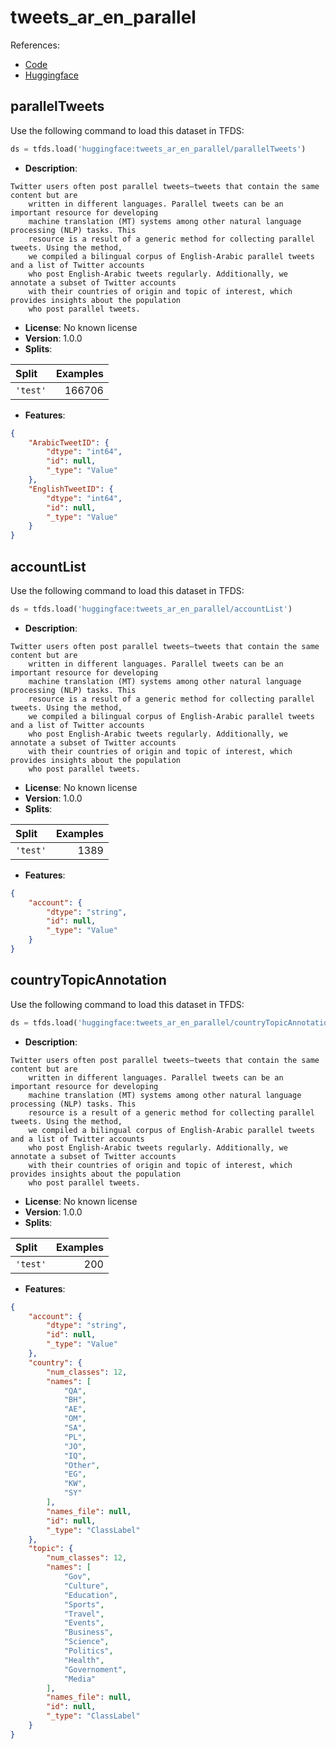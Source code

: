 # tweets_ar_en_parallel

References:

*   [Code](https://github.com/huggingface/datasets/blob/master/datasets/tweets_ar_en_parallel)
*   [Huggingface](https://huggingface.co/datasets/tweets_ar_en_parallel)


## parallelTweets


Use the following command to load this dataset in TFDS:

```python
ds = tfds.load('huggingface:tweets_ar_en_parallel/parallelTweets')
```

*   **Description**:

```
Twitter users often post parallel tweets—tweets that contain the same content but are
    written in different languages. Parallel tweets can be an important resource for developing
    machine translation (MT) systems among other natural language processing (NLP) tasks. This
    resource is a result of a generic method for collecting parallel tweets. Using the method,
    we compiled a bilingual corpus of English-Arabic parallel tweets and a list of Twitter accounts
    who post English-Arabic tweets regularly. Additionally, we annotate a subset of Twitter accounts
    with their countries of origin and topic of interest, which provides insights about the population
    who post parallel tweets.
```

*   **License**: No known license
*   **Version**: 1.0.0
*   **Splits**:

Split  | Examples
:----- | -------:
`'test'` | 166706

*   **Features**:

```json
{
    "ArabicTweetID": {
        "dtype": "int64",
        "id": null,
        "_type": "Value"
    },
    "EnglishTweetID": {
        "dtype": "int64",
        "id": null,
        "_type": "Value"
    }
}
```



## accountList


Use the following command to load this dataset in TFDS:

```python
ds = tfds.load('huggingface:tweets_ar_en_parallel/accountList')
```

*   **Description**:

```
Twitter users often post parallel tweets—tweets that contain the same content but are
    written in different languages. Parallel tweets can be an important resource for developing
    machine translation (MT) systems among other natural language processing (NLP) tasks. This
    resource is a result of a generic method for collecting parallel tweets. Using the method,
    we compiled a bilingual corpus of English-Arabic parallel tweets and a list of Twitter accounts
    who post English-Arabic tweets regularly. Additionally, we annotate a subset of Twitter accounts
    with their countries of origin and topic of interest, which provides insights about the population
    who post parallel tweets.
```

*   **License**: No known license
*   **Version**: 1.0.0
*   **Splits**:

Split  | Examples
:----- | -------:
`'test'` | 1389

*   **Features**:

```json
{
    "account": {
        "dtype": "string",
        "id": null,
        "_type": "Value"
    }
}
```



## countryTopicAnnotation


Use the following command to load this dataset in TFDS:

```python
ds = tfds.load('huggingface:tweets_ar_en_parallel/countryTopicAnnotation')
```

*   **Description**:

```
Twitter users often post parallel tweets—tweets that contain the same content but are
    written in different languages. Parallel tweets can be an important resource for developing
    machine translation (MT) systems among other natural language processing (NLP) tasks. This
    resource is a result of a generic method for collecting parallel tweets. Using the method,
    we compiled a bilingual corpus of English-Arabic parallel tweets and a list of Twitter accounts
    who post English-Arabic tweets regularly. Additionally, we annotate a subset of Twitter accounts
    with their countries of origin and topic of interest, which provides insights about the population
    who post parallel tweets.
```

*   **License**: No known license
*   **Version**: 1.0.0
*   **Splits**:

Split  | Examples
:----- | -------:
`'test'` | 200

*   **Features**:

```json
{
    "account": {
        "dtype": "string",
        "id": null,
        "_type": "Value"
    },
    "country": {
        "num_classes": 12,
        "names": [
            "QA",
            "BH",
            "AE",
            "OM",
            "SA",
            "PL",
            "JO",
            "IQ",
            "Other",
            "EG",
            "KW",
            "SY"
        ],
        "names_file": null,
        "id": null,
        "_type": "ClassLabel"
    },
    "topic": {
        "num_classes": 12,
        "names": [
            "Gov",
            "Culture",
            "Education",
            "Sports",
            "Travel",
            "Events",
            "Business",
            "Science",
            "Politics",
            "Health",
            "Governoment",
            "Media"
        ],
        "names_file": null,
        "id": null,
        "_type": "ClassLabel"
    }
}
```


